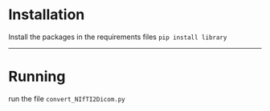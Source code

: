 # Installation
Install the packages in the requirements files `pip install library`

---

# Running
run the file `convert_NIfTI2Dicom.py`
